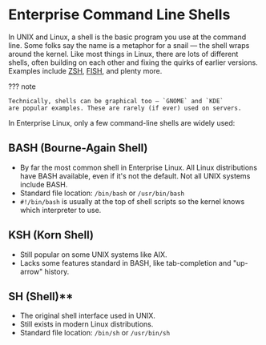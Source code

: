 # Enterprise Command Line Shells

In UNIX and Linux, a shell is the basic program you use at the command
line. Some folks say the name is a metaphor for a snail — the shell wraps
around the kernel. Like most things in Linux, there are lots of different
shells, often building on each other and fixing the quirks of earlier
versions. Examples include [ZSH](https://ohmyz.sh/),
[FISH](https://fishshell.com/), and plenty more.

??? note

    Technically, shells can be graphical too — `GNOME` and `KDE`
    are popular examples. These are rarely (if ever) used on servers.

In Enterprise Linux, only a few command-line shells are widely used:

## BASH (Bourne-Again Shell)

- By far the most common shell in Enterprise Linux. All Linux distributions
  have BASH available, even if it's not the default. Not all UNIX systems
  include BASH.
- Standard file location: `/bin/bash` or `/usr/bin/bash`
- `#!/bin/bash` is usually at the top of shell scripts so the kernel
  knows which interpreter to use.

## KSH (Korn Shell)

- Still popular on some UNIX systems like AIX.
- Lacks some features standard in BASH, like tab-completion and
  "up-arrow" history.

## SH (Shell)**

- The original shell interface used in UNIX.
- Still exists in modern Linux distributions.
- Standard file location: `/bin/sh` or `/usr/bin/sh`
